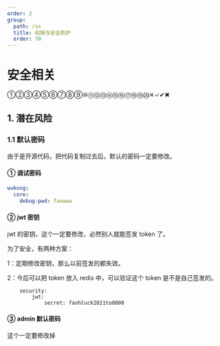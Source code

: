 ```yaml
---
order: 2
group:
  path: /ss
  title: 权限与安全防护
  order: 70
---
```


# 安全相关

①②③④⑤⑥⑦⑧⑨⑩⑪⑫⑬⑭⑮⑯⑰⑱⑲⑳✕✓✔✖

## 1. 潜在风险

### 1.1 默认密码

由于是开源代码，把代码复制过去后，默认的密码一定要修改。

#### ① 调试密码

```yaml
wukong:
  core:
    debug-pwd: fanwww
```

#### ② jwt 密钥

jwt 的密钥，这个一定要修改，必然别人就能签发 token 了。

为了安全，有两种方案：

1：定期修改密钥，那么以前签发的都失效。

2：今后可以把 token 放入 redis 中，可以验证这个 token 是不是自己签发的。

```
    security:
        jwt:
            secret: fanhluck2021to8000
```

#### ③ admin 默认密码

这个一定要修改掉

